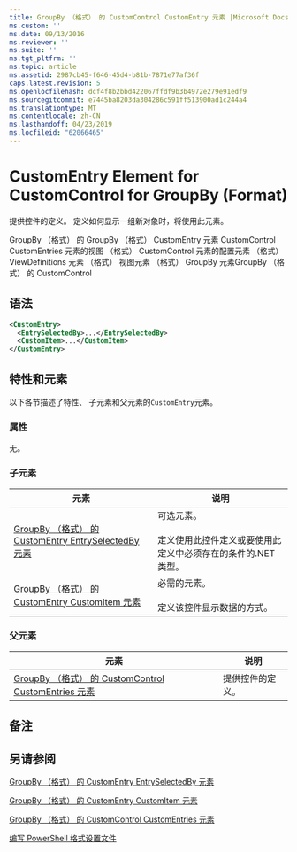 ```yaml
---
title: GroupBy （格式） 的 CustomControl CustomEntry 元素 |Microsoft Docs
ms.custom: ''
ms.date: 09/13/2016
ms.reviewer: ''
ms.suite: ''
ms.tgt_pltfrm: ''
ms.topic: article
ms.assetid: 2987cb45-f646-45d4-b81b-7871e77af36f
caps.latest.revision: 5
ms.openlocfilehash: dcf4f8b2bbd422067ffdf9b3b4972e279e91edf9
ms.sourcegitcommit: e7445ba8203da304286c591ff513900ad1c244a4
ms.translationtype: MT
ms.contentlocale: zh-CN
ms.lasthandoff: 04/23/2019
ms.locfileid: "62066465"
---
```

# <a name="customentry-element-for-customcontrol-for-groupby-format"></a>CustomEntry Element for CustomControl for GroupBy (Format)

提供控件的定义。 定义如何显示一组新对象时，将使用此元素。

GroupBy （格式） 的 GroupBy （格式） CustomEntry 元素 CustomControl CustomEntries 元素的视图 （格式） CustomControl 元素的配置元素 （格式） ViewDefinitions 元素 （格式） 视图元素 （格式） GroupBy 元素GroupBy （格式） 的 CustomControl

## <a name="syntax"></a>语法

```xml
<CustomEntry>
  <EntrySelectedBy>...</EntrySelectedBy>
  <CustomItem>...</CustomItem>
</CustomEntry>
```

## <a name="attributes-and-elements"></a>特性和元素

以下各节描述了特性、 子元素和父元素的`CustomEntry`元素。

### <a name="attributes"></a>属性

无。

### <a name="child-elements"></a>子元素

|元素|说明|
|-------------|-----------------|
|[GroupBy （格式） 的 CustomEntry EntrySelectedBy 元素](./entryselectedby-element-for-customentry-for-groupby-format.md)|可选元素。<br /><br /> 定义使用此控件定义或要使用此定义中必须存在的条件的.NET 类型。|
|[GroupBy （格式） 的 CustomEntry CustomItem 元素](./customitem-element-for-customentry-for-groupby-format.md)|必需的元素。<br /><br /> 定义该控件显示数据的方式。|

### <a name="parent-elements"></a>父元素

|元素|说明|
|-------------|-----------------|
|[GroupBy （格式） 的 CustomControl CustomEntries 元素](./customentries-element-for-customcontrol-for-groupby-format.md)|提供控件的定义。|

## <a name="remarks"></a>备注

## <a name="see-also"></a>另请参阅

[GroupBy （格式） 的 CustomEntry EntrySelectedBy 元素](./entryselectedby-element-for-customentry-for-groupby-format.md)

[GroupBy （格式） 的 CustomEntry CustomItem 元素](./customitem-element-for-customentry-for-groupby-format.md)

[GroupBy （格式） 的 CustomControl CustomEntries 元素](./customentries-element-for-customcontrol-for-groupby-format.md)

[编写 PowerShell 格式设置文件](./writing-a-powershell-formatting-file.md)
